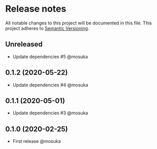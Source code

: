 # Release notes
All notable changes to this project will be documented in this file.
This project adheres to [Semantic Versioning](http://semver.org/).

## Unreleased
- Update dependencies #5 @mosuka

## 0.1.2 (2020-05-22)
- Update dependencies #4 @mosuka

## 0.1.1 (2020-05-01)
- Update dependencies #3 @mosuka

## 0.1.0 (2020-02-25)
- First release @mosuka
